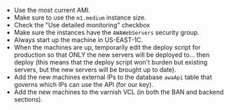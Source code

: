 * Use the most current AMI.
* Make sure to use the `m1.medium` instance size.
* Check the "Use detailed monitoring" checkbox
* Make sure the instances have the `AWAWebServers` security group.
* Always start up the machine in US-EAST-1C.
* When the machines are up, temporarily edit the deploy script for production so that ONLY the new servers will be deployed to... then deploy (this means that the deploy script won't burden but existing servers, but the new servers will be brought up to date).
* Add the new machines external IPs to the database `awaApi` table that governs which IPs can use the API (for our key).
* Add the new machines to the varnish VCL (in both the BAN and backend sections).
